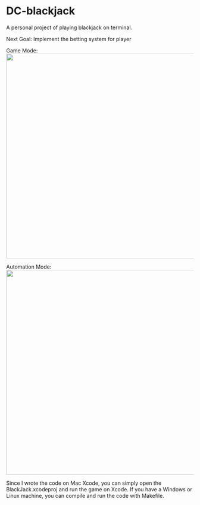 # DC-blackjack
A personal project of playing blackjack on terminal.

Next Goal: Implement the betting system for player

Game Mode:
<img src="gameMode.gif" width="550">

Automation Mode:
<img src="automationMode.gif" width="550">


Since I wrote the code on Mac Xcode, you can simply open the BlackJack.xcodeproj and run the game on Xcode.
If you have a Windows or Linux machine, you can compile and run the code with Makefile.
